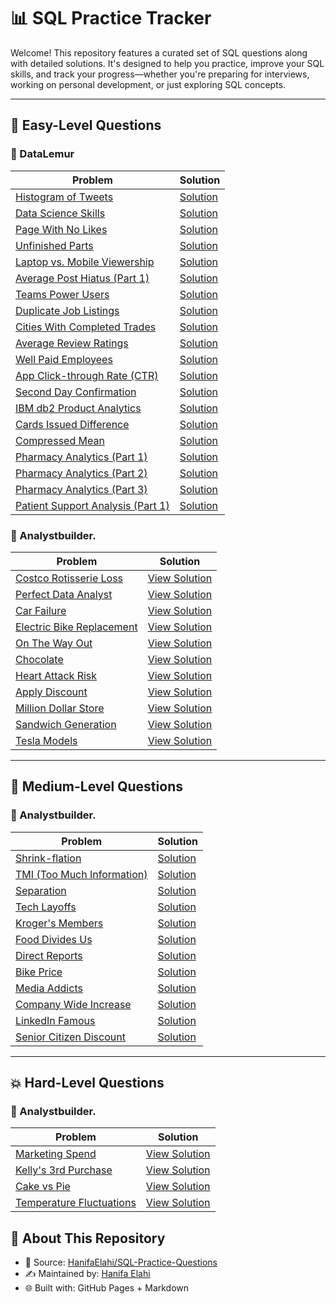 # 📊 SQL Practice Tracker

Welcome! This repository features a curated set of SQL questions along with detailed solutions. It's designed to help you practice, improve your SQL skills, and track your progress—whether you're preparing for interviews, working on personal development, or just exploring SQL concepts.

---

## 🐣 Easy-Level Questions

### 🔹 DataLemur 

| Problem                                                                                              | Solution                                                                                                                          |
|------------------------------------------------------------------------------------------------------|-----------------------------------------------------------------------------------------------------------------------------------|
| [Histogram of Tweets](https://datalemur.com/questions/sql-histogram-tweets)                         | [Solution](https://github.com/HanifaElahi/SQL-Practice-Questions/blob/main/DataLemur/Easy/histogram_of_tweets.sql)               |
| [Data Science Skills](https://datalemur.com/questions/matching-skills)                              | [Solution](https://github.com/HanifaElahi/SQL-Practice-Questions/blob/main/DataLemur/Easy/data_science_skills.sql)               |
| [Page With No Likes](https://datalemur.com/questions/sql-page-with-no-likes)                        | [Solution](https://github.com/HanifaElahi/SQL-Practice-Questions/blob/main/DataLemur/Easy/page_with_no_likes.sql)                |
| [Unfinished Parts](https://datalemur.com/questions/tesla-unfinished-parts)                          | [Solution](https://github.com/HanifaElahi/SQL-Practice-Questions/blob/main/DataLemur/Easy/unfinished_parts.sql)                  |
| [Laptop vs. Mobile Viewership](https://datalemur.com/questions/laptop-mobile-viewership)            | [Solution](https://github.com/HanifaElahi/SQL-Practice-Questions/blob/main/DataLemur/Easy/laptop_vs_mobile_viewership.sql)       |
| [Average Post Hiatus (Part 1)](https://datalemur.com/questions/sql-average-post-hiatus-1)           | [Solution](https://github.com/HanifaElahi/SQL-Practice-Questions/blob/main/DataLemur/Easy/average_post_hiatus_part_one.sql)      |
| [Teams Power Users](https://datalemur.com/questions/teams-power-users)                              | [Solution](https://github.com/HanifaElahi/SQL-Practice-Questions/blob/main/DataLemur/Easy/team_power_users.sql)                  |
| [Duplicate Job Listings](https://datalemur.com/questions/duplicate-job-listings)                    | [Solution](https://github.com/HanifaElahi/SQL-Practice-Questions/blob/main/DataLemur/Easy/duplicate_job_listings.sql)            |
| [Cities With Completed Trades](https://datalemur.com/questions/completed-trades)                    | [Solution](https://github.com/HanifaElahi/SQL-Practice-Questions/blob/main/DataLemur/Easy/cities_with_completed_trades.sql)      |
| [Average Review Ratings](https://datalemur.com/questions/sql-avg-review-ratings)                     | [Solution](https://github.com/HanifaElahi/SQL-Practice-Questions/blob/main/DataLemur/Easy/average_review_ratings.sql)            |
| [Well Paid Employees](https://datalemur.com/questions/sql-well-paid-employees)                      | [Solution](https://github.com/HanifaElahi/SQL-Practice-Questions/blob/main/DataLemur/Easy/well_paid_employees.sql)               |
| [App Click-through Rate (CTR)](https://datalemur.com/questions/click-through-rate)                  | [Solution](https://github.com/HanifaElahi/SQL-Practice-Questions/blob/main/DataLemur/Easy/app_click_through_rate.sql)            |
| [Second Day Confirmation](https://datalemur.com/questions/second-day-confirmation)                  | [Solution](https://github.com/HanifaElahi/SQL-Practice-Questions/blob/main/DataLemur/Easy/second_day_confirmation.sql)           |
| [IBM db2 Product Analytics](https://datalemur.com/questions/sql-ibm-db2-product-analytics)          | [Solution](https://github.com/HanifaElahi/SQL-Practice-Questions/blob/main/DataLemur/Easy/ibm_db2_product_analytics.sql)         |
| [Cards Issued Difference](https://datalemur.com/questions/cards-issued-difference)                  | [Solution](https://github.com/HanifaElahi/SQL-Practice-Questions/blob/main/DataLemur/Easy/cards_issued_difference.sql)           |
| [Compressed Mean](https://datalemur.com/questions/alibaba-compressed-mean)                          | [Solution](https://github.com/HanifaElahi/SQL-Practice-Questions/blob/main/DataLemur/Easy/compressed_mean.sql)                   |
| [Pharmacy Analytics (Part 1)](https://datalemur.com/questions/top-profitable-drugs)                 | [Solution](https://github.com/HanifaElahi/SQL-Practice-Questions/blob/main/DataLemur/Easy/pharmacy_analytics_part_one.sql)       |
| [Pharmacy Analytics (Part 2)](https://datalemur.com/questions/non-profitable-drugs)                 | [Solution](https://github.com/HanifaElahi/SQL-Practice-Questions/blob/main/DataLemur/Easy/pharmacy_analytics_part_two.sql)       |
| [Pharmacy Analytics (Part 3)](https://datalemur.com/questions/total-drugs-sales)                    | [Solution](https://github.com/HanifaElahi/SQL-Practice-Questions/blob/main/DataLemur/Easy/pharmacy_analytics_part_three.sql)     |
| [Patient Support Analysis (Part 1)](https://datalemur.com/questions/frequent-callers)               | [Solution](https://github.com/HanifaElahi/SQL-Practice-Questions/blob/main/DataLemur/Easy/patient_support_analysis_part_one.sql) |

### 🔹 Analystbuilder.

| Problem                                                                                               | Solution                                                                                                                              |
| ----------------------------------------------------------------------------------------------------- | ------------------------------------------------------------------------------------------------------------------------------------- |
| [Costco Rotisserie Loss](https://www.analystbuilder.com/questions/costco-rotisserie-loss-kkCDh)       | [View Solution](https://github.com/HanifaElahi/SQL-Practice-Questions/blob/main/Analyst%20Builder/Easy/costco_rotisserie_loss.sql)    |
| [Perfect Data Analyst](https://www.analystbuilder.com/questions/perfect-data-analyst-GMFmx)           | [View Solution](https://github.com/HanifaElahi/SQL-Practice-Questions/blob/main/Analyst%20Builder/Easy/perfect_data_analyst.sql)      |
| [Car Failure](https://www.analystbuilder.com/questions/car-failure-TUsTW)                             | [View Solution](https://github.com/HanifaElahi/SQL-Practice-Questions/blob/main/Analyst%20Builder/Easy/car_failure.sql)               |
| [Electric Bike Replacement](https://www.analystbuilder.com/questions/electric-bike-replacement-ZaFie) | [View Solution](https://github.com/HanifaElahi/SQL-Practice-Questions/blob/main/Analyst%20Builder/Easy/electric_bike_replacement.sql) |
| [On The Way Out](https://www.analystbuilder.com/questions/on-the-way-out-LGNoQ)                       | [View Solution](https://github.com/HanifaElahi/SQL-Practice-Questions/blob/main/Analyst%20Builder/Easy/on_the_way_out.sql)            |
| [Chocolate](https://www.analystbuilder.com/questions/chocolate-vPiUY)                                 | [View Solution](https://github.com/HanifaElahi/SQL-Practice-Questions/blob/main/Analyst%20Builder/Easy/chocolate.sql)                 |
| [Heart Attack Risk](https://www.analystbuilder.com/questions/heart-attack-risk-FKfdn)                 | [View Solution](https://github.com/HanifaElahi/SQL-Practice-Questions/blob/main/Analyst%20Builder/Easy/heart_attack_risk.sql)         |
| [Apply Discount](https://www.analystbuilder.com/questions/apply-discount-RdWhb)                       | [View Solution](https://github.com/HanifaElahi/SQL-Practice-Questions/blob/main/Analyst%20Builder/Easy/apply_discount.sql)            |
| [Million Dollar Store](https://www.analystbuilder.com/questions/million-dollar-store-ARdQa)           | [View Solution](https://github.com/HanifaElahi/SQL-Practice-Questions/blob/main/Analyst%20Builder/Easy/million_dollar_store.sql)      |
| [Sandwich Generation](https://www.analystbuilder.com/questions/sandwich-generation-excIi)             | [View Solution](https://github.com/HanifaElahi/SQL-Practice-Questions/blob/main/Analyst%20Builder/Easy/sandwich_generation.sql)       |
| [Tesla Models](https://www.analystbuilder.com/questions/tesla-models-soJdJ)                           | [View Solution](https://github.com/HanifaElahi/SQL-Practice-Questions/blob/main/Analyst%20Builder/Easy/tesla_models.sql)              |
 
---

## 🔁 Medium-Level Questions

### 🔹 Analystbuilder.

| Problem                                                                                              | Solution                                                                                                                          |
| ---------------------------------------------------------------------------------------------------- | -------------------------------------------------------------------------------------------------------------------------------- |
| [Shrink-flation](https://www.analystbuilder.com/questions/shrink-flation-ohNJw)                      | [Solution](https://github.com/HanifaElahi/SQL-Practice-Questions/blob/main/Analyst%20Builder/Medium/shrink_flation.sql)          |
| [TMI (Too Much Information)](https://www.analystbuilder.com/questions/tmi-too-much-information-VyNhZ) | [Solution](https://github.com/HanifaElahi/SQL-Practice-Questions/blob/main/Analyst%20Builder/Medium/TMI_too_much_information.sql)|
| [Separation](https://www.analystbuilder.com/questions/separation-DbHMu)                              | [Solution](https://github.com/HanifaElahi/SQL-Practice-Questions/blob/main/Analyst%20Builder/Medium/separation.sql)              |
| [Tech Layoffs](https://www.analystbuilder.com/questions/tech-layoffs-CpLXE)                          | [Solution](https://github.com/HanifaElahi/SQL-Practice-Questions/blob/main/Analyst%20Builder/Medium/tech_layoffs.sql)            |
| [Kroger's Members](https://www.analystbuilder.com/questions/krogers-members-FjyKN)                   | [Solution](https://github.com/HanifaElahi/SQL-Practice-Questions/blob/main/Analyst%20Builder/Medium/krogers_members.sql)         |
| [Food Divides Us](https://www.analystbuilder.com/questions/food-divides-us-GvhLL)                    | [Solution](https://github.com/HanifaElahi/SQL-Practice-Questions/blob/main/Analyst%20Builder/Medium/food_divides_us.sql)         |
| [Direct Reports](https://www.analystbuilder.com/questions/direct-reports-qQoVA)                      | [Solution](https://github.com/HanifaElahi/SQL-Practice-Questions/blob/main/Analyst%20Builder/Medium/direct_reports.sql)          |
| [Bike Price](https://www.analystbuilder.com/questions/bike-price-zKcOR)                              | [Solution](https://github.com/HanifaElahi/SQL-Practice-Questions/blob/main/Analyst%20Builder/Medium/bike_price.sql)              |
| [Media Addicts](https://www.analystbuilder.com/questions/media-addicts-deISZ)                        | [Solution](https://github.com/HanifaElahi/SQL-Practice-Questions/blob/main/Analyst%20Builder/Medium/media_addicts.sql)           |
| [Company Wide Increase](https://www.analystbuilder.com/questions/company-wide-increase-TytwW)        | [Solution](https://github.com/HanifaElahi/SQL-Practice-Questions/blob/main/Analyst%20Builder/Medium/company_wide_increase.sql)   |
| [LinkedIn Famous](https://www.analystbuilder.com/questions/linkedin-famous-oQMdb)                    | [Solution](https://github.com/HanifaElahi/SQL-Practice-Questions/blob/main/Analyst%20Builder/Medium/linkedIn_famous.sql)         |
| [Senior Citizen Discount](https://www.analystbuilder.com/questions/senior-citizen-discount-fRxVJ)    | [Solution](https://github.com/HanifaElahi/SQL-Practice-Questions/blob/main/Analyst%20Builder/Medium/senior_citizen_discount.sql) |

---

## 💥 Hard-Level Questions

### 🔹 Analystbuilder.

| Problem                                                                                              | Solution                                                                                                                              |
| ---------------------------------------------------------------------------------------------------- | ------------------------------------------------------------------------------------------------------------------------------------- |
| [Marketing Spend](https://www.analystbuilder.com/questions/marketing-spend-mrTJL)                    | [View Solution](https://github.com/HanifaElahi/SQL-Practice-Questions/blob/main/Analyst%20Builder/Hard/marketing_spend.sql)           |
| [Kelly's 3rd Purchase](https://www.analystbuilder.com/questions/kellys-3rd-purchase-kFaIE)           | [View Solution](https://github.com/HanifaElahi/SQL-Practice-Questions/blob/main/Analyst%20Builder/Hard/kellys_third_purchase.sql)     |
| [Cake vs Pie](https://www.analystbuilder.com/questions/cake-vs-pie-rSDbF)                            | [View Solution](https://github.com/HanifaElahi/SQL-Practice-Questions/blob/main/Analyst%20Builder/Hard/cake_vs_pie.sql)               |
| [Temperature Fluctuations](https://www.analystbuilder.com/questions/temperature-fluctuations-ftFQu) | [View Solution](https://github.com/HanifaElahi/SQL-Practice-Questions/blob/main/Analyst%20Builder/Hard/temperature_fluctuations.sql)  |


## 🚀 About This Repository

- 📂 Source: [HanifaElahi/SQL-Practice-Questions](https://github.com/HanifaElahi/SQL-Practice-Questions)
- ✍️ Maintained by: [Hanifa Elahi](https://github.com/HanifaElahi)
- 🌐 Built with: GitHub Pages + Markdown
